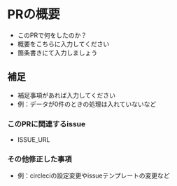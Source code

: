 # PRの概要
- このPRで何をしたのか？
- 概要をこちらに入力してください
- 箇条書きにて入力しましょう

## 補足
- 補足事項があれば入力してください
- 例：データが0件のときの処理は入れていないなど

### このPRに関連するissue
- ISSUE_URL

### その他修正した事項
- 例：circleciの設定変更やissueテンプレートの変更など